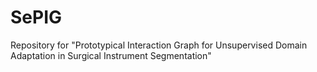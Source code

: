 # SePIG
Repository for "Prototypical Interaction Graph for Unsupervised Domain Adaptation in Surgical Instrument Segmentation"
